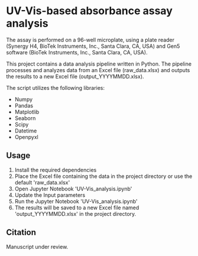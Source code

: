 # UV-Vis-based absorbance assay analysis 

The assay is performed on a 96-well microplate, using a plate reader (Synergy H4, BioTek Instruments, Inc., Santa Clara, CA, USA) and Gen5 software (BioTek Instruments, Inc., Santa Clara, CA, USA).

This project contains a data analysis pipeline written in Python. The pipeline processes and analyzes data from an Excel file (raw_data.xlsx) and outputs the results to a new Excel file (output_YYYYMMDD.xlsx).

The script utilizes the following libraries:
- Numpy
- Pandas
- Matplotlib
- Seaborn
- Scipy
- Datetime
- Openpyxl

## Usage
1. Install the required dependencies
2. Place the Excel file containing the data in the project directory or use the default 'raw_data.xlsx'
3. Open Jupyter Notebook 'UV-Vis_analysis.ipynb' 
4. Update the Input parameters
5. Run the Jupyter Notebook 'UV-Vis_analysis.ipynb'
6. The results will be saved to a new Excel file named 'output_YYYYMMDD.xlsx' in the project directory.

## Citation
Manuscript under review.
